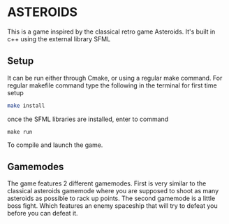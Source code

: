 # ASTEROIDS

This is a game inspired by the classical retro game Asteroids. It's built in c++ using the external library SFML

## Setup

It can be run either through Cmake, or using a regular make command.
For regular makefile command type the following in the terminal for first time setup

```bash
make install
```

once the SFML libraries are installed, enter to command

```
make run
```

To compile and launch the game.


## Gamemodes

The game features 2 different gamemodes. First is very similar to the classical asteroids gamemode where you are supposed to shoot as many asteroids as possible to rack up points. The second gamemode is a little boss fight. Which features an enemy spaceship that will try to defeat you before you can defeat it.
